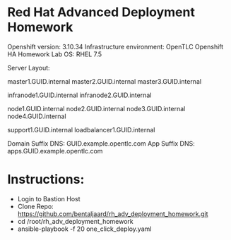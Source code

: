 # Red Hat Advanced Deployment Homework

Openshift version: 3.10.34
Infrastructure environment: OpenTLC Openshift HA Homework Lab
OS: RHEL 7.5

Server Layout:

master1.GUID.internal
master2.GUID.internal
master3.GUID.internal

infranode1.GUID.internal
infranode2.GUID.internal

node1.GUID.internal
node2.GUID.internal
node3.GUID.internal
node4.GUID.internal

support1.GUID.internal
loadbalancer1.GUID.internal

Domain Suffix DNS: GUID.example.opentlc.com
App Suffix DNS: apps.GUID.example.opentlc.com

Instructions:
====================
* Login to Bastion Host
* Clone Repo: https://github.com/bentaljaard/rh_adv_deployment_homework.git
* cd /root/rh_adv_deployment_homework
* ansible-playbook -f 20 one_click_deploy.yaml
